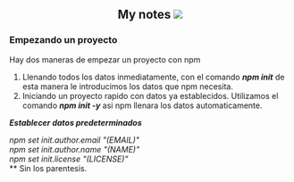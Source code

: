 <h2 style="text-align: center;">
My notes <img src="https://img.icons8.com/windows/32/000000/npm.png"/>
</h32>


<h3>Empezando un proyecto</h3>
<p>
Hay dos maneras de empezar un proyecto con npm

1. Llenando todos los datos inmediatamente, con el comando <i><b>npm init</b></i> de esta manera le introducimos los datos que npm necesita.
2. Iniciando un proyecto rapido con datos ya establecidos. Utilizamos el comando <i><b> npm init -y</b></i> asi npm llenara los datos automaticamente.

<i><b>Establecer datos predeterminados </b></i>

  <i> npm set init.author.email "(EMAIL)"</i><br>
  <i>npm set init.author.name "(NAME)"</i><br>
  <i>npm set init.license "(LICENSE)"</i><br>
  ** Sin los parentesis.
</p>